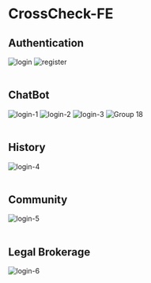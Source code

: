 # CrossCheck-FE

## Authentication
![login](https://github.com/user-attachments/assets/b5adfd3e-12de-4101-856b-fd2e0b9a6773)
![register](https://github.com/user-attachments/assets/b685ae49-3727-4ad5-b567-cee39ee864b9)
<br><br>

## ChatBot
![login-1](https://github.com/user-attachments/assets/98e6fe44-2248-49af-ba78-3b312403e33f)
![login-2](https://github.com/user-attachments/assets/80615a42-9dd3-4133-b3fb-576ebfbe42a6)
![login-3](https://github.com/user-attachments/assets/2276aa0a-c7d7-401a-9f47-30a08d26c2fb)
![Group 18](https://github.com/user-attachments/assets/ac5f3ef4-60f5-48e4-9121-b6981ba4cdb8)
<br><br>

## History
![login-4](https://github.com/user-attachments/assets/fd6567d9-d32c-4bee-a34a-3a4a518bfd04)
<br><br>

## Community
![login-5](https://github.com/user-attachments/assets/e7235d59-8e51-4d46-ade0-021973557f05)
<br><br>

## Legal Brokerage
![login-6](https://github.com/user-attachments/assets/77c24840-4502-4f6b-8a29-891059d1beb6)
<br><br>



